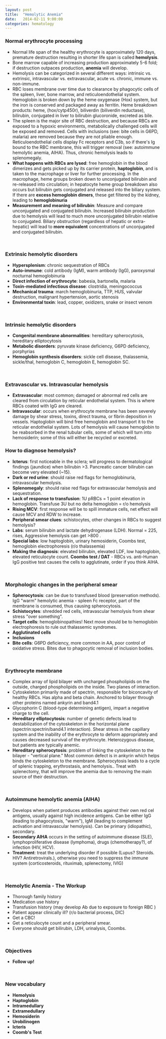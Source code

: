 ```yaml
---
layout: post
title:  "Hemolytic Anemia"
date:   2014-02-11 9:00:00
categories: hematology
---
```


### Normal erythrocyte processing
- Normal life span of the healthy erythrocyte is approximately 120 days, premature destruction resulting in shorter life span is called **hemolysis**.
- Bone marrow capable of increasing production approximately 5-6 fold; if destruction outpaces production, **anemia** will develop.
- Hemolysis can be categorized in several different ways: intrinsic vs. extrinsic, intravascular vs. extravascular, acute vs. chronic, immune vs. non-immune. 
- RBC loses membrane over time due to clearance by phagocytic cells of the spleen, liver, bone marrow, and reticuloendothelial system. Hemoglobin is broken down by the heme oxygenase (Hox) system, but the iron is conserved and packaged away as ferritin. Heme breakdown products: heme, (hox/cytp450r), biliverdin (biliverdin reductase), bilirubin, conjugated in liver to bilirubin glucoronide, excreted as bile.
- The spleen is the major site of RBC destruction, and because RBCs are exposed to a hypoxic environments, metabolically challenged cells will be exposed and removed. Cells with inclusions (see: bite cells in G6PD, malaria) are removed because they are not pliable enough. Reticuloendothelial cells display Fc receptors and C3b, so if there's Ig bound to the RBC membrane, this will trigger removal (see: autoimmune hemolytic anemia, AIHA). Thus, chronic hemolysis leads to splenomegaly.
- **What happens with RBCs are lysed**: free hemoglobin in the blood dimerizes and gets picked up by its carrier protein, **haptoglobin**, and is taken to the macrophage or liver for further processing. In the macrophage, heme groups broken down to unconjugated bilirubin and re-released into circulation; in hepatocyte heme group breakdown also occurs but bilirubin gets conjugated and released into the biliary system. If there are **excess hemoglobin dimers**, these get filtered by the kidney, leading to **hemoglobinuria**
- **Measurement and meaning of bilirubin**: Measure and compare unconjugated and conjugated bilirubin. Increased bilirubin production due to hemolysis will lead to much more unconjugated bilirubin relative to conjugated. Biliary obstruction (regardless of hepatic or extra-hepatic) will lead to **more equivalent** concentrations of unconjugated and conjugated bilirubin.

<span><br></span>

### Extrinsic hemolytic disorders
- **Hypersplenism**: chronic sequestration of RBCs
- **Auto-immune**: cold antibody (IgM), warm antibody (IgG), paroxysmal nocturnal hemoglobinuria
- **Direct infection of erythrocyte**: babesia, bartonella, malaria
- **Toxin-mediated infectious disease**: clostridia, meningococcus
- **Mechanical trauma**: march hemoglobinuria, TTP, HUS, valvular destruction, malignant hypertension, aortic stenosis
- **Environmental toxin**: lead, copper, oxidizers, snake or insect venom

<span><br></span>

### Intrinsic hemolytic disorders
- **Congenital membrane abnormalities**: hereditary spherocytosis, hereditary elliptocytosis
- **Metabolic disorders**: pyruvate kinase deficiency, G6PD deficiency, porphyrias
- **Hemoglobin synthesis disorders**: sickle cell disease, thalassemia, sickle/thal, hemoglobin C, hemoglobin E, hemoglobin SC.

<span><br></span>

### Extravascular vs. Intravascular hemolysis
- **Extravascular**: most common; damaged or abnormal red cells are cleared from circulation by reticular endothelial system. This is where RBCs coated with IgG are cleared.
- **Intravascular**: occurs when erythrocyte membrane has been severely damage by shear stress, toxins, direct trauma, or fibrin deposition in vessels. Haptoglobin will bind free hemoglobin and transport it to the reticular endothelial system. Lots of hemolysis will cause hemoglobin to be reabsorbed in the renal tubular cells, some of which will turn into hemosiderin; some of this will either be recycled or excreted.

### How to diagnose hemolysis?
- **Icterus**: first noticeable in the sclera; will progress to dermatological findings (jaundice) when bilirubin >3. Pancreatic cancer bilirubin can become very elevated (~15). 
- **Dark or red urine**: should raise red flags for hemoglobinuria, intravascular hemolysis.
- **Splenomegaly**: should raise red flags for extravascular hemolysis and sequestration.
- **Lack of response to transfusion**: 1U pRBCs = 1 point elevation in hemoglobin. Transfuse 3U but no delta hemoglobin =  r/o hemolysis
- **Rising MCV**: first response will be to spill immature cells, net effect will cause MCV and RDW to increase.
- **Peripheral smear clues**: schistocytes, other changes in RBCs to suggest hemolysis?
- **Labs**: serum bilirubin and lactate dehydrogenase (LDH). Normal = 225, rises, Aggressive hemolysis can get >800 .
- **Special labs**: low haptoglobin, urinary hemosiderin, Coombs test, hemoglobin electrophoresis (r/o thalassemia)
- **Making the diagnosis**: elevated bilirubin, elevated LDF, low haptoglobin, elevated reticulocyte count. **Coombs test / DAT** - RBCs vs. anti-Human IgG positive test causes the cells to agglutinate, order if you think AIHA.

<span><br></span>

### Morphologic changes in the peripheral smear
- **Spherocytosis**: can be due to transfused blood (preservation methods). IgG "warm" hemolytic anemia - spleen Fc receptor, part of the membrane is consumed, thus causing spherocytosis.
- **Schistocytes**: shredded red cells, intravascular hemolysis from shear stress "over something".
- **Target cells**: hemoglobinopathies! Next move should be to hemoglobin electrophoresis to rule out thalassemic syndromes.
- **Agglutinated cells**
- **Inclusions**
- **Bite cells**: G6PD deficiency, more common in AA, poor control of oxidative stress. Bites due to phagocytic removal of inclusion bodies.

<span><br></span>

### Erythrocyte membrane
- Complex array of lipid bilayer with uncharged phospholipids on the outside, charged phospholipids on the inside. Two planes of interaction.
- Cytoskeleton primarily made of spectrin, responsible for biconcavity of healthy RBCs. Has alpha and beta chain. Anchored to bilayer through other proteins named ankyrin and band4.1
- Glycophorin C (blood-type determining antigen), impart a negative charge to the cell.
- **Hereditary elliptocytosis**: number of genetic defects lead to destabilization of the cytoskeleton in the horizontal plane (spectrin:spectrin/band4.1 interaction). Shear stress in the capillary system and the inability of the erythrocyte to deform appropriately and causes decreased survival of the erythrocyte. Heterozygous disease, but patients are typically anemic.
- **Hereditary spherocytosis**: problem of linking the cytoskeleton to the bilayer - "vertical plane." Most common defect is in ankyrin which helps binds the cytoskeleton to the membrane. Spherocytosis leads to a cycle of splenic trapping, erythrostasis, and hemolysis.. Treat with splenectomy, that will improve the anemia due to removing the main source of their destruction.

<span><br></span>

### Autoimmune hemolytic anemia (AIHA)
- Develops when patient produces antibodies against their own red cel antigens, usually against high incidence antigens. Can be either IgG (leading to phagocytosis, "warm"), IgM (leading to complement activation and intravascular hemolysis). Can be primary (idiopathic), secondary.
- **Secondary AIHA** occurs in the setting of autoimmune disease (SLE), lymphoproliferative disease (lymphoma), drugs (chemotherapy?), of infection (HIV, HCV).
- **Treatment**: treat the underlying disorder if possible (Lupus? Steroids. HIV? Antiretrovirals.), otherwise you need to suppress the immune system (corticosteroids, rituximab, splenectomy, IVIG)

<span><br></span>

### Hemolytic Anemia - The Workup
- Thorough family history
- Medication use history
- Transfusion history (may develop Ab due to exposure to foreign RBC )
- Patient appear clinically ill? (r/o bacterial process, DIC)
- Get a CBC!
- Get a reticulocyte count and a peripheral smear.
- Everyone should get bilirubin, LDH, urinalysis, Coombs.

<span><br></span>

### Objectives
- **Follow up!**

<span><br></span>

### New vocabulary 
- **Hemolysis**
- **Haptoglobin**
- **Intramedullary**
- **Extramedullary**
- **Hemosiderin**
- **Urobilinogen**
- **Icteris**
- **Coomb's Test**
